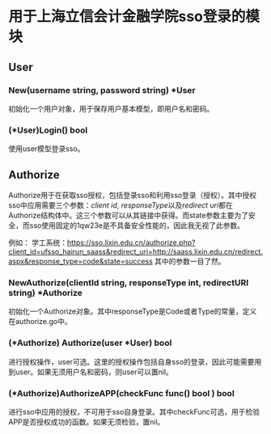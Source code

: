 # 用于上海立信会计金融学院sso登录的模块

## User

### New(username string, password string) *User

初始化一个用户对象，用于保存用户基本模型，即用户名和密码。

### (*User)Login() bool

使用user模型登录sso。

## Authorize

Authorize用于在获取sso授权，包括登录sso和利用sso登录（授权）。其中授权sso中应用需要三个参数：*client id*, *responseType*以及*redirect uri*都在Authorize结构体中。这三个参数可以从其链接中获得。而state参数主要为了安全，而sso使用固定的1qw23e是不具备安全性能的，因此我无视了此参数。

例如：
学工系统：https://sso.lixin.edu.cn/authorize.php?client_id=ufsso_hairun_saass&redirect_uri=http://saass.lixin.edu.cn/redirect.aspx&response_type=code&state=success
其中的参数一目了然。

### NewAuthorize(clientId string, responseType int, redirectURI string) *Authorize

初始化一个Authorize对象。其中responseType是Code或者Type的常量，定义在authorize.go中。

### (*Authorize) Authorize(user *User) bool

进行授权操作，user可选。这里的授权操作包括自身sso的登录，因此可能需要用到user。如果无须用户名和密码，则user可以置nil。

### (*Authorize)AuthorizeAPP(checkFunc func() bool ) bool

进行sso中应用的授权，不可用于sso自身登录。其中checkFunc可选，用于检验APP是否授权成功的函数。如果无须检验，置nil。
